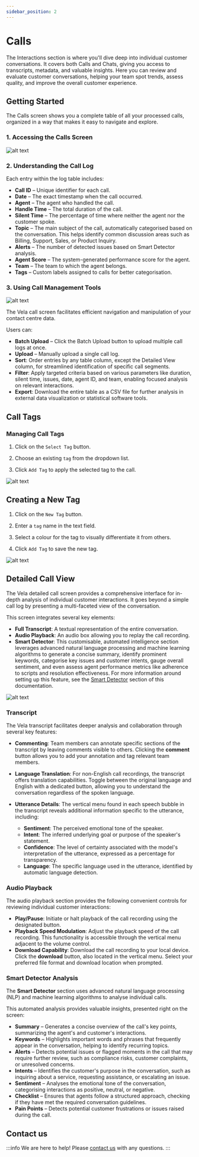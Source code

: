 ```yaml
---
sidebar_position: 2
---
```


# Calls


The Interactions section is where you'll dive deep into individual customer conversations. It covers both Calls and Chats, giving you access to transcripts, metadata, and valuable insights. Here you can review and evaluate customer conversations, helping your team spot trends, assess quality, and improve the overall customer experience.

## Getting Started

The Calls screen shows you a complete table of all your processed calls, organized in a way that makes it easy to navigate and explore.

### 1. Accessing the Calls Screen

![alt text](../img/screenshots/callz.png)

### 2. Understanding the Call Log

Each entry within the log table includes: 

- **Call ID** – Unique identifier for each call.
- **Date** – The exact timestamp when the call occurred.
- **Agent** – The agent who handled the call.
- **Handle Time** – The total duration of the call.
- **Silent Time** – The percentage of time where neither the agent nor the customer spoke.
- **Topic** – The main subject of the call, automatically categorised based on the conversation. This helps identify common discussion areas such as Billing, Support, Sales, or Product Inquiry.
- **Alerts** – The number of detected issues based on Smart Detector analysis.
- **Agent Score** – The system-generated performance score for the agent.
- **Team** – The team to which the agent belongs.
- **Tags** – Custom labels assigned to calls for better categorisation.

### 3. Using Call Management Tools

![alt text](../img/screenshots/Uploadz.png)

The Vela call screen facilitates efficient navigation and manipulation of your contact centre data. 

Users can:  
- **Batch Upload** – Click the Batch Upload button to upload multiple call logs at once.
- **Upload** – Manually upload a single call log.
- **Sort**: Order entries by any table column, except the Detailed View column, for streamlined identification of specific call segments. 
- **Filter**: Apply targeted criteria based on various parameters like duration, silent time, issues, date, agent ID, and team, enabling focused analysis on relevant interactions. 
- **Export**: Download the entire table as a CSV file for further analysis in external data visualization or statistical software tools. 

## Call Tags

### Managing Call Tags

1. Click on the `Select Tag` button.

2. Choose an existing `tag` from the dropdown list.

3. Click `Add Tag` to apply the selected tag to the call.

![alt text](../img/screenshots/call-tags.png)

## Creating a New Tag

1. Click on the `New Tag` button.

2. Enter a `tag` name in the text field.

3. Select a colour for the tag to visually differentiate it from others.

4. Click `Add Tag` to save the new tag.

![alt text](../img/screenshots/Callz-%20Tages.png)

## Detailed Call View 

The Vela detailed call screen provides a comprehensive interface for in-depth analysis of individual customer interactions. It goes beyond a simple call log by presenting a multi-faceted view of the conversation. 

This screen integrates several key elements: 
- **Full Transcript**: A textual representation of the entire conversation. 
- **Audio Playback**: An audio box allowing you to replay the call recording. 
- **Smart Detector**: This customisable, automated intelligence section leverages advanced natural language processing and machine learning algorithms to generate a concise summary, identify prominent keywords, categorise key issues and customer intents, gauge overall sentiment, and even assess agent performance metrics like adherence to scripts and resolution effectiveness. For more information around setting up this feature, see the [Smart Detector](/docs/smart-detector-overview) section of this documentation.

![alt text](../img/screenshots/Detailz-V.png)

### Transcript 

The Vela transcript facilitates deeper analysis and collaboration through several key features:

- **Commenting**: Team members can annotate specific sections of the transcript by leaving comments visible to others. Clicking the **comment** button allows you to add your annotation and tag relevant team members.  
- **Language Translation**: For non-English call recordings, the transcript offers translation capabilities. Toggle between the original language and English with a dedicated button, allowing you to understand the conversation regardless of the spoken language. 
- **Utterance Details**: The vertical menu found in each speech bubble in the transcript reveals additional information specific to the utterance, including: 

    - **Sentiment**: The perceived emotional tone of the speaker. 
    - **Intent**: The inferred underlying goal or purpose of the speaker's statement. 
    - **Confidence**: The level of certainty associated with the model's interpretation of the utterance, expressed as a percentage for transparency. 
    - **Language**: The specific language used in the utterance, identified by automatic language detection.

### Audio Playback 

The audio playback section provides the following convenient controls for reviewing individual customer interactions:

- **Play/Pause**: Initiate or halt playback of the call recording using the designated button. 
- **Playback Speed Modulation**: Adjust the playback speed of the call recording. This functionality is accessible through the vertical menu adjacent to the volume control. 
- **Download Capability**: Download the call recording to your local device. Click the **download** button, also located in the vertical menu. Select your preferred file format and download location when prompted.

### Smart Detector Analysis

The **Smart Detector** section uses advanced natural language processing (NLP) and machine learning algorithms to analyse individual calls.

This automated analysis provides valuable insights, presented right on the screen: 
- **Summary** – Generates a concise overview of the call's key points, summarizing the agent's and customer's interactions.
- **Keywords** – Highlights important words and phrases that frequently appear in the conversation, helping to identify recurring topics.
- **Alerts** – Detects potential issues or flagged moments in the call that may require further review, such as compliance risks, customer complaints, or unresolved concerns.
- **Intents** – Identifies the customer's purpose in the conversation, such as inquiring about a service, requesting assistance, or escalating an issue.
- **Sentiment** – Analyses the emotional tone of the conversation, categorising interactions as positive, neutral, or negative.
- **Checklist** – Ensures that agents follow a structured approach, checking if they have met the required conversation guidelines.
- **Pain Points** – Detects potential customer frustrations or issues raised during the call.

## Contact us

:::info
We are here to help! Please [contact us](mailto:support@botlhale.ai) with any questions.
:::